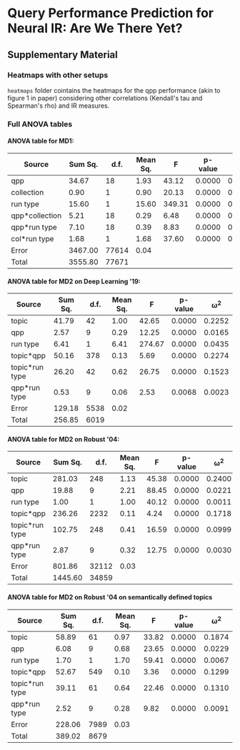<h1>Query Performance Prediction for Neural IR: Are We There Yet?</h1>
<h2>Supplementary Material</h2>

<h3> Heatmaps with other setups </h3>
<code>heatmaps</code> folder cointains the heatmaps for the qpp performance (akin to figure 1 in paper) considering other correlations (Kendall's tau and Spearman's rho) and IR measures.


<h3> Full ANOVA tables </h3>
<h4> ANOVA table for MD1: </h4>
<table class="tg">
<thead>
  <tr>
    <th class="tg-0pky">Source</th>
    <th class="tg-0pky">Sum Sq.</th>
    <th class="tg-0pky">d.f.</th>
    <th class="tg-0pky">Mean Sq.</th>
    <th class="tg-0pky">F</th>
    <th class="tg-0pky">p-value</th>
    <th class="tg-0pky">&omega;<sup>2</sup></th>
  </tr>
</thead>
<tbody>
  <tr>
    <td class="tg-0pky">qpp</td>
    <td class="tg-0pky">34.67</td>
    <td class="tg-0pky">18</td>
    <td class="tg-0pky">1.93</td>
    <td class="tg-0pky">43.12</td>
    <td class="tg-0pky">0.0000</td>
    <td class="tg-0pky">0.0097</td>
  </tr>
  <tr>
    <td class="tg-0pky">collection</td>
    <td class="tg-0pky">0.90</td>
    <td class="tg-0pky">1</td>
    <td class="tg-0pky">0.90</td>
    <td class="tg-0pky">20.13</td>
    <td class="tg-0pky">0.0000</td>
    <td class="tg-0pky">0.0002</td>
  </tr>
  <tr>
    <td class="tg-0pky">run type</td>
    <td class="tg-0pky">15.60</td>
    <td class="tg-0pky">1</td>
    <td class="tg-0pky">15.60</td>
    <td class="tg-0pky">349.31</td>
    <td class="tg-0pky">0.0000</td>
    <td class="tg-0pky">0.0045</td>
  </tr>
  <tr>
    <td class="tg-0pky">qpp*collection</td>
    <td class="tg-0pky">5.21</td>
    <td class="tg-0pky">18</td>
    <td class="tg-0pky">0.29</td>
    <td class="tg-0pky">6.48</td>
    <td class="tg-0pky">0.0000</td>
    <td class="tg-0pky">0.0013</td>
  </tr>
  <tr>
    <td class="tg-0pky">qpp*run type</td>
    <td class="tg-0pky">7.10</td>
    <td class="tg-0pky">18</td>
    <td class="tg-0pky">0.39</td>
    <td class="tg-0pky">8.83</td>
    <td class="tg-0pky">0.0000</td>
    <td class="tg-0pky">0.0018</td>
  </tr>
  <tr>
    <td class="tg-0pky">col*run type</td>
    <td class="tg-0pky">1.68</td>
    <td class="tg-0pky">1</td>
    <td class="tg-0pky">1.68</td>
    <td class="tg-0pky">37.60</td>
    <td class="tg-0pky">0.0000</td>
    <td class="tg-0pky">0.0005</td>
  </tr>
  <tr>
    <td class="tg-0pky">Error</td>
    <td class="tg-0pky">3467.00</td>
    <td class="tg-0pky">77614</td>
    <td class="tg-0pky">0.04</td>
    <td class="tg-0pky"></td>
    <td class="tg-0pky"></td>
    <td class="tg-0pky"></td>
  </tr>
  <tr>
    <td class="tg-0pky">Total</td>
    <td class="tg-0pky">3555.80</td>
    <td class="tg-0pky">77671</td>
    <td class="tg-0pky"></td>
    <td class="tg-0pky"></td>
    <td class="tg-0pky"></td>
    <td class="tg-0pky"></td>
  </tr>
</tbody>
</table>


<h4> ANOVA table for MD2 on Deep Learning '19: </h4>

<table class="tg">
<thead>
  <tr>
    <th class="tg-0pky">Source</th>
    <th class="tg-0pky">Sum Sq.</th>
    <th class="tg-0pky">d.f.</th>
    <th class="tg-0pky">Mean Sq.</th>
    <th class="tg-0pky">F</th>
    <th class="tg-0pky">p-value</th>
    <th class="tg-0pky">&omega;<sup>2</sup></th>
  </tr>
</thead>
<tbody>
  <tr>
    <td class="tg-lboi">topic</td>
    <td class="tg-lboi">41.79</td>
    <td class="tg-lboi">42</td>
    <td class="tg-lboi">1.00</td>
    <td class="tg-lboi">42.65</td>
    <td class="tg-lboi">0.0000</td>
    <td class="tg-lboi">0.2252</td>
  </tr>
  <tr>
    <td class="tg-lboi">qpp</td>
    <td class="tg-lboi">2.57</td>
    <td class="tg-lboi">9</td>
    <td class="tg-lboi">0.29</td>
    <td class="tg-lboi">12.25</td>
    <td class="tg-lboi">0.0000</td>
    <td class="tg-lboi">0.0165</td>
  </tr>
  <tr>
    <td class="tg-lboi">run type</td>
    <td class="tg-lboi">6.41</td>
    <td class="tg-lboi">1</td>
    <td class="tg-lboi">6.41</td>
    <td class="tg-lboi">274.67</td>
    <td class="tg-lboi">0.0000</td>
    <td class="tg-lboi">0.0435</td>
  </tr>
  <tr>
    <td class="tg-lboi">topic*qpp</td>
    <td class="tg-lboi">50.16</td>
    <td class="tg-lboi">378</td>
    <td class="tg-lboi">0.13</td>
    <td class="tg-lboi">5.69</td>
    <td class="tg-lboi">0.0000</td>
    <td class="tg-lboi">0.2274</td>
  </tr>
  <tr>
    <td class="tg-lboi">topic*run type</td>
    <td class="tg-lboi">26.20</td>
    <td class="tg-lboi">42</td>
    <td class="tg-lboi">0.62</td>
    <td class="tg-lboi">26.75</td>
    <td class="tg-lboi">0.0000</td>
    <td class="tg-lboi">0.1523</td>
  </tr>
  <tr>
    <td class="tg-lboi">qpp*run type</td>
    <td class="tg-lboi">0.53</td>
    <td class="tg-lboi">9</td>
    <td class="tg-lboi">0.06</td>
    <td class="tg-lboi">2.53</td>
    <td class="tg-lboi">0.0068</td>
    <td class="tg-lboi">0.0023</td>
  </tr>
  <tr>
    <td class="tg-lboi">Error</td>
    <td class="tg-lboi">129.18</td>
    <td class="tg-lboi">5538</td>
    <td class="tg-lboi">0.02</td>
    <td class="tg-0pky"></td>
    <td class="tg-0pky"></td>
    <td class="tg-0pky"></td>
  </tr>
  <tr>
    <td class="tg-lboi">Total</td>
    <td class="tg-lboi">256.85</td>
    <td class="tg-lboi">6019</td>
    <td class="tg-0pky"></td>
    <td class="tg-0pky"></td>
    <td class="tg-0pky"></td>
    <td class="tg-0pky"></td>
  </tr>
</tbody>
</table>

<h4>  ANOVA table for MD2 on Robust '04: </h4>
<table class="tg">
<thead>
  <tr>
    <th class="tg-0pky">Source</th>
    <th class="tg-0pky">Sum Sq.</th>
    <th class="tg-0pky">d.f.</th>
    <th class="tg-0pky">Mean Sq.</th>
    <th class="tg-0pky">F</th>
    <th class="tg-0pky">p-value</th>
    <th class="tg-0pky">&omega;<sup>2</sup></th>
  </tr>
</thead>
<tbody>
  <tr>
    <td class="tg-lboi">topic</td>
    <td class="tg-lboi">281.03</td>
    <td class="tg-lboi">248</td>
    <td class="tg-lboi">1.13</td>
    <td class="tg-lboi">45.38</td>
    <td class="tg-lboi">0.0000</td>
    <td class="tg-lboi">0.2400</td>
  </tr>
  <tr>
    <td class="tg-lboi">qpp</td>
    <td class="tg-lboi">19.88</td>
    <td class="tg-lboi">9</td>
    <td class="tg-lboi">2.21</td>
    <td class="tg-lboi">88.45</td>
    <td class="tg-lboi">0.0000</td>
    <td class="tg-lboi">0.0221</td>
  </tr>
  <tr>
    <td class="tg-lboi">run type</td>
    <td class="tg-lboi">1.00</td>
    <td class="tg-lboi">1</td>
    <td class="tg-lboi">1.00</td>
    <td class="tg-lboi">40.12</td>
    <td class="tg-lboi">0.0000</td>
    <td class="tg-lboi">0.0011</td>
  </tr>
  <tr>
    <td class="tg-lboi">topic*qpp</td>
    <td class="tg-lboi">236.26</td>
    <td class="tg-lboi">2232</td>
    <td class="tg-lboi">0.11</td>
    <td class="tg-lboi">4.24</td>
    <td class="tg-lboi">0.0000</td>
    <td class="tg-lboi">0.1718</td>
  </tr>
  <tr>
    <td class="tg-lboi">topic*run type</td>
    <td class="tg-lboi">102.75</td>
    <td class="tg-lboi">248</td>
    <td class="tg-lboi">0.41</td>
    <td class="tg-lboi">16.59</td>
    <td class="tg-lboi">0.0000</td>
    <td class="tg-lboi">0.0999</td>
  </tr>
  <tr>
    <td class="tg-lboi">qpp*run type</td>
    <td class="tg-lboi">2.87</td>
    <td class="tg-lboi">9</td>
    <td class="tg-lboi">0.32</td>
    <td class="tg-lboi">12.75</td>
    <td class="tg-lboi">0.0000</td>
    <td class="tg-lboi">0.0030</td>
  </tr>
  <tr>
    <td class="tg-lboi">Error</td>
    <td class="tg-lboi">801.86</td>
    <td class="tg-lboi">32112</td>
    <td class="tg-lboi">0.03</td>
    <td class="tg-0pky"></td>
    <td class="tg-0pky"></td>
    <td class="tg-0pky"></td>
  </tr>
  <tr>
    <td class="tg-lboi">Total</td>
    <td class="tg-lboi">1445.60</td>
    <td class="tg-lboi">34859</td>
    <td class="tg-0pky"></td>
    <td class="tg-0pky"></td>
    <td class="tg-0pky"></td>
    <td class="tg-0pky"></td>
  </tr>
</tbody>
</table>

<h4>ANOVA table for MD2 on Robust '04 on semantically defined topics </h4>
<table class="tg">
<thead>
  <tr>
    <th class="tg-0pky">Source</th>
    <th class="tg-0pky">Sum Sq.</th>
    <th class="tg-0pky">d.f.</th>
    <th class="tg-0pky">Mean Sq.</th>
    <th class="tg-0pky">F</th>
    <th class="tg-0pky">p-value</th>
    <th class="tg-0pky">&omega;<sup>2</sup></th>
  </tr>
</thead>
<tbody>
  <tr>
    <td class="tg-lboi">topic</td>
    <td class="tg-lboi">58.89</td>
    <td class="tg-lboi">61</td>
    <td class="tg-lboi">0.97</td>
    <td class="tg-lboi">33.82</td>
    <td class="tg-lboi">0.0000</td>
    <td class="tg-lboi">0.1874</td>
  </tr>
  <tr>
    <td class="tg-lboi">qpp</td>
    <td class="tg-lboi">6.08</td>
    <td class="tg-lboi">9</td>
    <td class="tg-lboi">0.68</td>
    <td class="tg-lboi">23.65</td>
    <td class="tg-lboi">0.0000</td>
    <td class="tg-lboi">0.0229</td>
  </tr>
  <tr>
    <td class="tg-lboi">run type</td>
    <td class="tg-lboi">1.70</td>
    <td class="tg-lboi">1</td>
    <td class="tg-lboi">1.70</td>
    <td class="tg-lboi">59.41</td>
    <td class="tg-lboi">0.0000</td>
    <td class="tg-lboi">0.0067</td>
  </tr>
  <tr>
    <td class="tg-lboi">topic*qpp</td>
    <td class="tg-lboi">52.67</td>
    <td class="tg-lboi">549</td>
    <td class="tg-lboi">0.10</td>
    <td class="tg-lboi">3.36</td>
    <td class="tg-lboi">0.0000</td>
    <td class="tg-lboi">0.1299</td>
  </tr>
  <tr>
    <td class="tg-lboi">topic*run type</td>
    <td class="tg-lboi">39.11</td>
    <td class="tg-lboi">61</td>
    <td class="tg-lboi">0.64</td>
    <td class="tg-lboi">22.46</td>
    <td class="tg-lboi">0.0000</td>
    <td class="tg-lboi">0.1310</td>
  </tr>
  <tr>
    <td class="tg-lboi">qpp*run type</td>
    <td class="tg-lboi">2.52</td>
    <td class="tg-lboi">9</td>
    <td class="tg-lboi">0.28</td>
    <td class="tg-lboi">9.82</td>
    <td class="tg-lboi">0.0000</td>
    <td class="tg-lboi">0.0091</td>
  </tr>
  <tr>
    <td class="tg-lboi">Error</td>
    <td class="tg-lboi">228.06</td>
    <td class="tg-lboi">7989</td>
    <td class="tg-lboi">0.03</td>
    <td class="tg-0pky"></td>
    <td class="tg-0pky"></td>
    <td class="tg-0pky"></td>
  </tr>
  <tr>
    <td class="tg-lboi">Total</td>
    <td class="tg-lboi">389.02</td>
    <td class="tg-lboi">8679</td>
    <td class="tg-0pky"></td>
    <td class="tg-0pky"></td>
    <td class="tg-0pky"></td>
    <td class="tg-0pky"></td>
  </tr>
</tbody>
</table>
